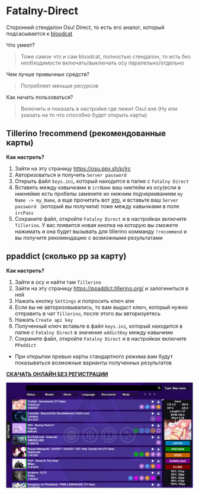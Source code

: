 # Fatalny-Direct

Сторонний стендалон Osu! Direct, то есть его аналог, который подсасывается к [bloodcat](https://bloodcat.com/osu/)

Что умеет?
>Тоже самое что и сам bloodcat, полностью стендалон, то есть без необходимости включать/выключать осу паралельно/отдельно

Чем лучше привычных средств?
>Потребляет меньше ресурсов

Как начать пользоваться?
>Включить и показать в настройке где лежит Osu!.exe (Ну или указать на то что способно будет открыть карты)

## Tillerino !recommend (рекомендованные карты)
**Как настроть?**
1. Зайти на эту страницу https://osu.ppy.sh/p/irc
2. Авторизоваться и получить `Server password `
3. Открыть файл `keys.ini`, который находится в папке с `Fatalny Direct`
4. Вставить между кавычками в `ircName` ваш никтейм из осу(если в никнейме есть пробелы замените их нижним подчеркиванием `my Name -> my_Name`, а еще прочитать вот [это](https://github.com/Tillerino/Tillerinobot/wiki/How-to-fix-%22confusing-name%22-error), и вставьте ваш `Server password ` (который вы получили) тоже между кавычками в поле `ircPass`
5. Сохраните файл, откройте `Fatalny Direct` и в настройках включите `Tillerino`. У вас появится новая кнопка на которую вы сможете нажимать и она будет вызывать для tillerino комманду `!recommend` и вы получите рекомендацию с возможными результатами

## ppaddict (сколько pp за карту)
**Как настроть?**
1. Зайти в осу и найти там `Tillerino`
2. Зайти на эту страницу https://ppaddict.tillerino.org/ и залогиниться в ней
3. Нажать кнопку `Settings` и попросить ключ апи
4. Если вы не авторизовывались, то вам выдаст ключ, который нужно отправить в чат `Tillerino`, после этого вы авторизуетесь
5. Нажать `Create api key` 
6. Полученный ключ вставьте в файл `keys.ini`, который находится в папке с `Fatalny Direct` в значение `addictKey` между кавычкми
7. Сохраните файл, откройте `Fatalny Direct` и в настройках включите `PPaddict`
+ При открытии превью карты стандартного режима вам будут показываться возможные варианты полученных результатов


**[СКАЧАТЬ ОНЛАЙН БЕЗ РЕГИСТРАЦИИ](https://github.com/fataliti/Fatalny-Direct/releases)** 

![](pic.png)
